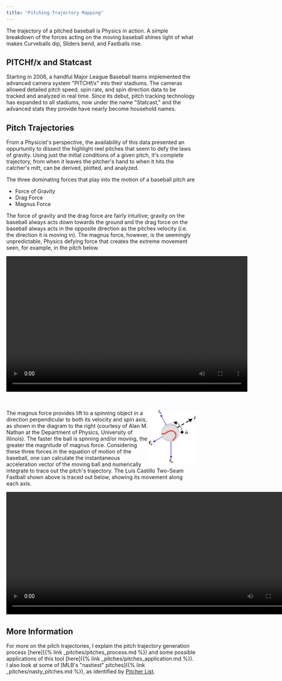 ```yaml
---
title: "Pitching Trajectory Mapping"
---
```

The trajectory of a pitched baseball is Physics in action. A simple breakdown of the forces acting on the moving baseball shines light of what makes Curveballs dip, Sliders bend, and Fastballs rise.

## PITCHf/x and Statcast
Starting in 2006, a handful Major League Baseball teams implemented the advanced camera system "PITCHf/x" into their stadiums. The cameras allowed detailed pitch speed, spin rate, and spin direction data to be tracked and analyzed in real time. Since its debut, pitch tracking technology has expanded to all stadiums, now under the name "Statcast," and the advanced stats they provide have nearly become household names. 

## Pitch Trajectories
From a Physicist's perspective, the availability of this data presented an oppurtunity to dissect the highlight reel pitches that seem to defy the laws of gravity. Using just the initial conditions of a given pitch, it's complete trajectory, from when it leaves the pitcher's hand to when it hits the catcher's mitt, can be derived, plotted, and analyzed. 

The three dominating forces that play into the motion of a baseball pitch are 
* Force of Gravity
* Drag Force
* Magnus Force

The force of gravity and the drag force are fairly intuitive; gravity on the baseball always acts down towards the ground and the drag force on the baseball always acts in the opposite direction as the pitches velocity (i.e. the direction it is moving in). The magnus force, however, is the seemingly unpredictable, Physics defying force that creates the extreme movement seen, for example, in the pitch below. 
<p align="center">
    <video width="640" height="360" controls="controls">
        <source src="/assets/videos/Castillo_2seam.mp4" type="video/mp4">
    </video>
</p>&nbsp;


<img align="right"
     width="25%"
     height="35%"
     src="/assets/figures/magnus.png">
The magnus force provides lift to a spinning object in a direction perpendicular to both its velocity and spin axis, as shown in the diagram to the right (courtesy of Alan M. Nathan at the Department of Physics, University of Illinois). The faster the ball is spnning and/or moving, the greater the magnitude of magnus force. Considering these three forces in the equation of motion of the baseball, one can calculate the instantaneous acceleration vector of the moving ball and numerically integrate to trace out the pitch's trajectory. The Luis Castillo Two-Seam Fastball shown above is traced out below, showing its movement along each axis. 
<p align="center">
    <video width="768" height="325" controls="controls">
        <source src="/assets/videos/castillo_all.mp4" type="video/mp4">
    </video>
</p>

## More Information
For more on the pitch trajectories, I explain the pitch trajectory generation process [here]({% link _pitches/pitches_process.md %}) and some possible applications of this tool [here]({% link _pitches/pitches_application.md %}). I also look at some of [MLB's "nastiest" pitches]({% link _pitches/nasty_pitches.md %}), as identified by [Pitcher List](https://www.pitcherlist.com/category/gifs/nastiest-pitches/).







